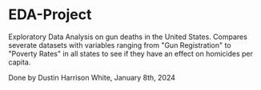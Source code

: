 # EDA-Project

Exploratory Data Analysis on gun deaths in the United States. Compares severate datasets with variables ranging from "Gun Registration" to "Poverty Rates" in all states to see if they have an effect on homicides per capita. 

Done by Dustin Harrison White, January 8th, 2024
